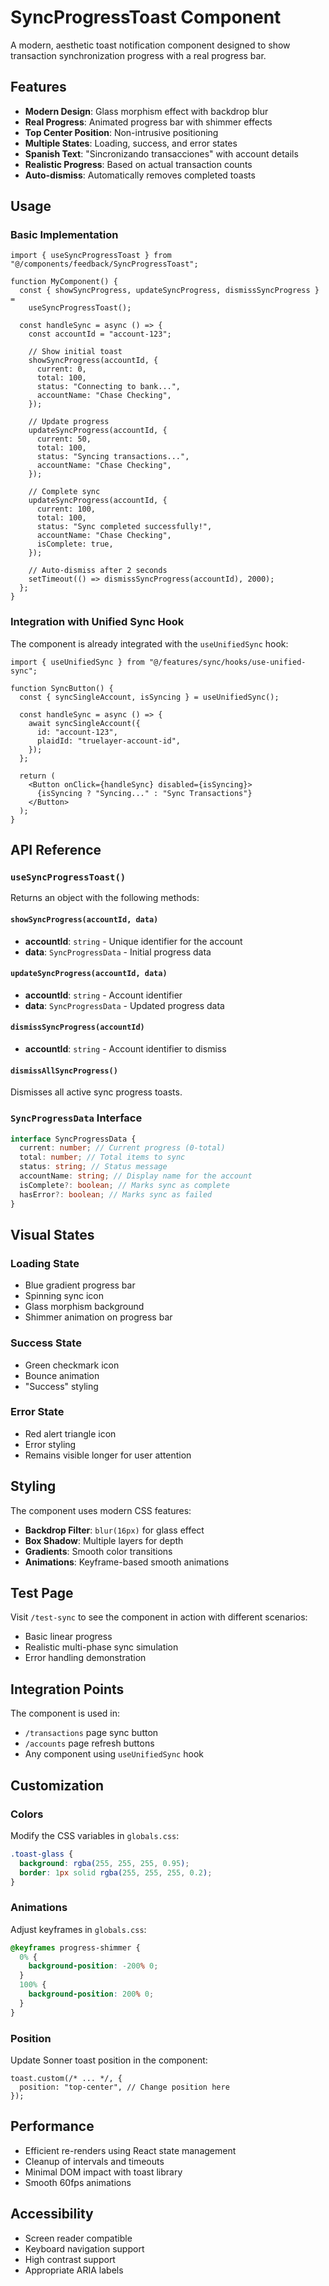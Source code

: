 # SyncProgressToast Component

A modern, aesthetic toast notification component designed to show transaction synchronization progress with a real progress bar.

## Features

- **Modern Design**: Glass morphism effect with backdrop blur
- **Real Progress**: Animated progress bar with shimmer effects
- **Top Center Position**: Non-intrusive positioning
- **Multiple States**: Loading, success, and error states
- **Spanish Text**: "Sincronizando transacciones" with account details
- **Realistic Progress**: Based on actual transaction counts
- **Auto-dismiss**: Automatically removes completed toasts

## Usage

### Basic Implementation

```tsx
import { useSyncProgressToast } from "@/components/feedback/SyncProgressToast";

function MyComponent() {
  const { showSyncProgress, updateSyncProgress, dismissSyncProgress } =
    useSyncProgressToast();

  const handleSync = async () => {
    const accountId = "account-123";

    // Show initial toast
    showSyncProgress(accountId, {
      current: 0,
      total: 100,
      status: "Connecting to bank...",
      accountName: "Chase Checking",
    });

    // Update progress
    updateSyncProgress(accountId, {
      current: 50,
      total: 100,
      status: "Syncing transactions...",
      accountName: "Chase Checking",
    });

    // Complete sync
    updateSyncProgress(accountId, {
      current: 100,
      total: 100,
      status: "Sync completed successfully!",
      accountName: "Chase Checking",
      isComplete: true,
    });

    // Auto-dismiss after 2 seconds
    setTimeout(() => dismissSyncProgress(accountId), 2000);
  };
}
```

### Integration with Unified Sync Hook

The component is already integrated with the `useUnifiedSync` hook:

```tsx
import { useUnifiedSync } from "@/features/sync/hooks/use-unified-sync";

function SyncButton() {
  const { syncSingleAccount, isSyncing } = useUnifiedSync();

  const handleSync = async () => {
    await syncSingleAccount({
      id: "account-123",
      plaidId: "truelayer-account-id",
    });
  };

  return (
    <Button onClick={handleSync} disabled={isSyncing}>
      {isSyncing ? "Syncing..." : "Sync Transactions"}
    </Button>
  );
}
```

## API Reference

### `useSyncProgressToast()`

Returns an object with the following methods:

#### `showSyncProgress(accountId, data)`

- **accountId**: `string` - Unique identifier for the account
- **data**: `SyncProgressData` - Initial progress data

#### `updateSyncProgress(accountId, data)`

- **accountId**: `string` - Account identifier
- **data**: `SyncProgressData` - Updated progress data

#### `dismissSyncProgress(accountId)`

- **accountId**: `string` - Account identifier to dismiss

#### `dismissAllSyncProgress()`

Dismisses all active sync progress toasts.

### `SyncProgressData` Interface

```typescript
interface SyncProgressData {
  current: number; // Current progress (0-total)
  total: number; // Total items to sync
  status: string; // Status message
  accountName: string; // Display name for the account
  isComplete?: boolean; // Marks sync as complete
  hasError?: boolean; // Marks sync as failed
}
```

## Visual States

### Loading State

- Blue gradient progress bar
- Spinning sync icon
- Glass morphism background
- Shimmer animation on progress bar

### Success State

- Green checkmark icon
- Bounce animation
- "Success" styling

### Error State

- Red alert triangle icon
- Error styling
- Remains visible longer for user attention

## Styling

The component uses modern CSS features:

- **Backdrop Filter**: `blur(16px)` for glass effect
- **Box Shadow**: Multiple layers for depth
- **Gradients**: Smooth color transitions
- **Animations**: Keyframe-based smooth animations

## Test Page

Visit `/test-sync` to see the component in action with different scenarios:

- Basic linear progress
- Realistic multi-phase sync simulation
- Error handling demonstration

## Integration Points

The component is used in:

- `/transactions` page sync button
- `/accounts` page refresh buttons
- Any component using `useUnifiedSync` hook

## Customization

### Colors

Modify the CSS variables in `globals.css`:

```css
.toast-glass {
  background: rgba(255, 255, 255, 0.95);
  border: 1px solid rgba(255, 255, 255, 0.2);
}
```

### Animations

Adjust keyframes in `globals.css`:

```css
@keyframes progress-shimmer {
  0% {
    background-position: -200% 0;
  }
  100% {
    background-position: 200% 0;
  }
}
```

### Position

Update Sonner toast position in the component:

```tsx
toast.custom(/* ... */, {
  position: "top-center", // Change position here
});
```

## Performance

- Efficient re-renders using React state management
- Cleanup of intervals and timeouts
- Minimal DOM impact with toast library
- Smooth 60fps animations

## Accessibility

- Screen reader compatible
- Keyboard navigation support
- High contrast support
- Appropriate ARIA labels
